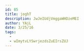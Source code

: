 ```yaml
---
id: 85
title: joghT
description: JwJeIUdjVmggaWHDzeMEI
author: YAjL
date: 3/25/16
tags:
  - 
  - wImytvLYSwrjezdsZuEIrsZUJ
---
```

